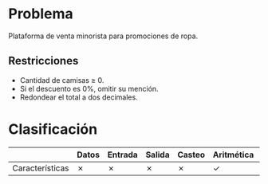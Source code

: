# Problema

Plataforma de venta minorista para promociones de ropa.

## Restricciones

- Cantidad de camisas ≥ 0.
- Si el descuento es 0%, omitir su mención.
- Redondear el total a dos decimales.

# Clasificación
|  | Datos | Entrada | Salida | Casteo | Aritmética | Relacionales | Lógicos | Condicionales | Ciclo | Matrices | Funciones |
|----------|-------|---------|--------|--------|------------|--------------|---------|---------------|-------|----------|-------------|
| Características | ✗ | ✗ | ✗ | ✗ | ✓ | ✗ | ✗ | ✓ | ✗ | ✗ | ✗ |
